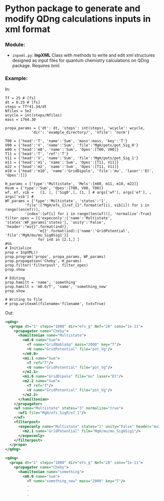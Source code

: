 # Python package to generate and modify QDng calculations inputs in xml format

### Module:
- `inpxml.py`: **InpXML** 
Class with methods to write and edit *xml* structures designed as input files for quantum chemistry calculations on QDng package. 
Requires *lxml*.


### Example: 

In:

    Tf = 25 # [fs]
    dt = 0.25 # [fs]
    steps = Tf*41.34/dt
    Nfiles = 5e2
    wcycle = int(steps/Nfiles)
    mass = 1764.30

    propa_params = {'dt': dt, 'steps': int(steps), 'wcycle': wcycle, 
                'dir': 'example_directory/', 'nfile': 'norm'}

    T00 = {'head':'T', 'name':'Sum', 'mass':mass, 'key':'T'}
    V00 = {'head':'V', 'name':'Sum', 'file':'MgH/pots/pot_Sig_0'}
    m00 = {'head':'m0', 'name':'Sum', 'Opes':[T00, V00]} 
    T11 = {'head':'T', 'ref':'T'}
    V11 = {'head':'V', 'name':'Sum', 'file':'MgH/pots/pot_Sig_1'}
    m11 = {'head':'m1', 'name':'Sum', 'Opes':[T11, V11]} 
    m22 = {'head':'m2', 'name':'Sum', 'Opes':[T11, V11]} 
    m10 = {'head':'m10', 'name':'GridDipole', 'file':'mu', 'laser':'Et', 'Opes':[]} 

    H_params = {'type':'Multistate', 'Mels':[m00, m11, m10, m22]} 
    Hsum = {'type':'Sum', 'Opes':[T00, V00, T00]} 
    wf, ef, vib =   [1, ], ['Sig0',], [1, ] # args['wf'], args['ef'], , args['vib'] #
    WF_params = {'type':'Multistate', 'states':'1',
             'file':["MgH/efs_{}/ef_{}".format(ef[i], vib[i]) for i in range(len(ef))], 
             'index':[wf[i] for i in range(len(wf))], 'normalize':True}
    filter_opes = [{'expeconly':{'name':'Multistate', 'states':WF_params['states'], 'unity':'False', 'header':"mu{}".format(ind)}, 
                   'm{}'.format(ind):{'name':'GridPotential', 'file':'MgH/mu/mu_Sig0Sig1'}}
                   for ind in [2.1,] ]
    #%%
    # Initialize
    prop = InpXML()
    prop.program('propa', propa_params, WF_params)
    prop.propagation('Cheby', H_params)
    prop.filter('filterpost', filter_opes)
    prop.show

    # Editing
    prop.hamilt = 'name', 'something'
    prop.hamilt = 'm0.0/T', 'name', 'something_new'
    prop.show
     
    # Writing to file
    # prop.writexml(filename='filename', txt=True)

Out:
```xml
<qdng>
  <propa dt="1" steps="1000" dir="efs_g" Nef="20" conv="1e-11">
    <propagator name="Cheby">
      <hamiltonian name="Multistate">
        <m0.0 name="Sum">
          <T name="GridNablaSq" mass="2000" key="T"/>
          <V name="GridPotential" file="pot_Vg"/>
        </m0.0>
        <m1.1 name="Sum">
          <T ref="T"/>
          <V name="GridPotential" file="pot_Vg"/>
        </m1.1>
        <m1.0 name="GridDipole" file="mu" laser="Et"/>
        <m2.2 name="Sum">
          <T ref="T"/>
          <V name="GridPotential" file="pot_Vg"/>
        </m2.2>
      </hamiltonian>
    </propagator>
    <wf name="Multistate" states="3" normalize="true">
      <wf1 file="MgH/efs_Sig0/ef_1"/>
    </wf>
    <filterpost>
      <expeconly name="Multistate" states="1" unity="False" header="mu2.1">
        <m2.1 name="GridPotential" file="MgH/mu/mu_Sig0Sig1"/>
      </expeconly>
    </filterpost>
  </propa>
</qdng>

<qdng>
  <propa dt="1" steps="1000" dir="efs_g" Nef="20" conv="1e-11">
    <propagator name="Cheby">
      <hamiltonian name="something">
        <m0.0 name="Sum">
          <T name="something_new" mass="2000" key="T"/>
          .
          .
          .
```




